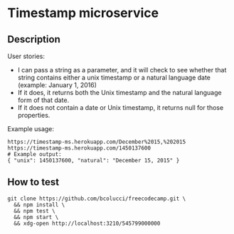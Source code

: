 
# Timestamp microservice

## Description

User stories:
- I can pass a string as a parameter, and it will check to see whether that string
contains either a unix timestamp or a natural language date (example: January 1, 2016)
- If it does, it returns both the Unix timestamp and the natural language form of that date.
- If it does not contain a date or Unix timestamp, it returns null for those properties.

Example usage:

    https://timestamp-ms.herokuapp.com/December%2015,%202015
    https://timestamp-ms.herokuapp.com/1450137600
    # Example output:
    { "unix": 1450137600, "natural": "December 15, 2015" }

## How to test

    git clone https://github.com/bcolucci/freecodecamp.git \
      && npm install \
      && npm test \
      && npm start \
      && xdg-open http://localhost:3210/545799000000
